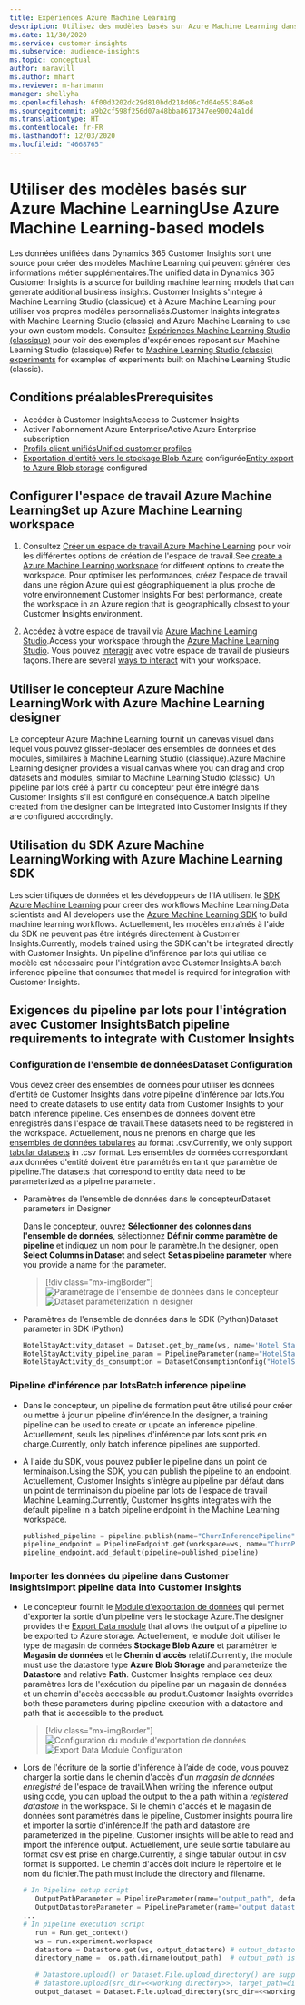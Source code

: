 ```yaml
---
title: Expériences Azure Machine Learning
description: Utilisez des modèles basés sur Azure Machine Learning dans Dynamics 365 Customer Insights.
ms.date: 11/30/2020
ms.service: customer-insights
ms.subservice: audience-insights
ms.topic: conceptual
author: naravill
ms.author: mhart
ms.reviewer: m-hartmann
manager: shellyha
ms.openlocfilehash: 6f00d3202dc29d810bdd218d06c7d04e551846e8
ms.sourcegitcommit: a9b2cf598f256d07a48bba8617347ee90024a1dd
ms.translationtype: HT
ms.contentlocale: fr-FR
ms.lasthandoff: 12/03/2020
ms.locfileid: "4668765"
---
```

# <a name="use-azure-machine-learning-based-models"></a><span data-ttu-id="25bbe-103">Utiliser des modèles basés sur Azure Machine Learning</span><span class="sxs-lookup"><span data-stu-id="25bbe-103">Use Azure Machine Learning-based models</span></span>

<span data-ttu-id="25bbe-104">Les données unifiées dans Dynamics 365 Customer Insights sont une source pour créer des modèles Machine Learning qui peuvent générer des informations métier supplémentaires.</span><span class="sxs-lookup"><span data-stu-id="25bbe-104">The unified data in Dynamics 365 Customer Insights is a source for building machine learning models that can generate additional business insights.</span></span> <span data-ttu-id="25bbe-105">Customer Insights s'intègre à Machine Learning Studio (classique) et à Azure Machine Learning pour utiliser vos propres modèles personnalisés.</span><span class="sxs-lookup"><span data-stu-id="25bbe-105">Customer Insights integrates with Machine Learning Studio (classic) and Azure Machine Learning to use your own custom models.</span></span> <span data-ttu-id="25bbe-106">Consultez [Expériences Machine Learning Studio (classique)](machine-learning-studio-experiments.md) pour voir des exemples d'expériences reposant sur Machine Learning Studio (classique).</span><span class="sxs-lookup"><span data-stu-id="25bbe-106">Refer to [Machine Learning Studio (classic) experiments](machine-learning-studio-experiments.md) for examples of experiments built on Machine Learning Studio (classic).</span></span> 

## <a name="prerequisites"></a><span data-ttu-id="25bbe-107">Conditions préalables</span><span class="sxs-lookup"><span data-stu-id="25bbe-107">Prerequisites</span></span>

- <span data-ttu-id="25bbe-108">Accéder à Customer Insights</span><span class="sxs-lookup"><span data-stu-id="25bbe-108">Access to Customer Insights</span></span>
- <span data-ttu-id="25bbe-109">Activer l'abonnement Azure Enterprise</span><span class="sxs-lookup"><span data-stu-id="25bbe-109">Active Azure Enterprise subscription</span></span>
- [<span data-ttu-id="25bbe-110">Profils client unifiés</span><span class="sxs-lookup"><span data-stu-id="25bbe-110">Unified customer profiles</span></span>](data-unification.md)
- <span data-ttu-id="25bbe-111">[Exportation d'entité vers le stockage Blob Azure](export-azure-blob-storage.md) configurée</span><span class="sxs-lookup"><span data-stu-id="25bbe-111">[Entity export to Azure Blob storage](export-azure-blob-storage.md) configured</span></span>

## <a name="set-up-azure-machine-learning-workspace"></a><span data-ttu-id="25bbe-112">Configurer l'espace de travail Azure Machine Learning</span><span class="sxs-lookup"><span data-stu-id="25bbe-112">Set up Azure Machine Learning workspace</span></span>

1. <span data-ttu-id="25bbe-113">Consultez [Créer un espace de travail Azure Machine Learning](https://docs.microsoft.com/azure/machine-learning/concept-workspace#-create-a-workspace) pour voir les différentes options de création de l'espace de travail.</span><span class="sxs-lookup"><span data-stu-id="25bbe-113">See [create a Azure Machine Learning workspace](https://docs.microsoft.com/azure/machine-learning/concept-workspace#-create-a-workspace) for different options to create the workspace.</span></span> <span data-ttu-id="25bbe-114">Pour optimiser les performances, créez l'espace de travail dans une région Azure qui est géographiquement la plus proche de votre environnement Customer Insights.</span><span class="sxs-lookup"><span data-stu-id="25bbe-114">For best performance, create the workspace in an Azure region that is geographically closest to your Customer Insights environment.</span></span>

1. <span data-ttu-id="25bbe-115">Accédez à votre espace de travail via [Azure Machine Learning Studio](https://ml.azure.com/).</span><span class="sxs-lookup"><span data-stu-id="25bbe-115">Access your workspace through the [Azure Machine Learning Studio](https://ml.azure.com/).</span></span> <span data-ttu-id="25bbe-116">Vous pouvez [interagir](https://docs.microsoft.com/azure/machine-learning/concept-workspace#tools-for-workspace-interaction) avec votre espace de travail de plusieurs façons.</span><span class="sxs-lookup"><span data-stu-id="25bbe-116">There are several [ways to interact](https://docs.microsoft.com/azure/machine-learning/concept-workspace#tools-for-workspace-interaction) with your workspace.</span></span>

## <a name="work-with-azure-machine-learning-designer"></a><span data-ttu-id="25bbe-117">Utiliser le concepteur Azure Machine Learning</span><span class="sxs-lookup"><span data-stu-id="25bbe-117">Work with Azure Machine Learning designer</span></span>

<span data-ttu-id="25bbe-118">Le concepteur Azure Machine Learning fournit un canevas visuel dans lequel vous pouvez glisser-déplacer des ensembles de données et des modules, similaires à Machine Learning Studio (classique).</span><span class="sxs-lookup"><span data-stu-id="25bbe-118">Azure Machine Learning designer provides a visual canvas where you can drag and drop datasets and modules, similar to Machine Learning Studio (classic).</span></span> <span data-ttu-id="25bbe-119">Un pipeline par lots créé à partir du concepteur peut être intégré dans Customer Insights s'il est configuré en conséquence.</span><span class="sxs-lookup"><span data-stu-id="25bbe-119">A batch pipeline created from the designer can be integrated into Customer Insights if they are configured accordingly.</span></span> 
   
## <a name="working-with-azure-machine-learning-sdk"></a><span data-ttu-id="25bbe-120">Utilisation du SDK Azure Machine Learning</span><span class="sxs-lookup"><span data-stu-id="25bbe-120">Working with Azure Machine Learning SDK</span></span>

<span data-ttu-id="25bbe-121">Les scientifiques de données et les développeurs de l'IA utilisent le [SDK Azure Machine Learning](https://docs.microsoft.com/python/api/overview/azure/ml/?view=azure-ml-py&preserve-view=true) pour créer des workflows Machine Learning.</span><span class="sxs-lookup"><span data-stu-id="25bbe-121">Data scientists and AI developers use the [Azure Machine Learning SDK](https://docs.microsoft.com/python/api/overview/azure/ml/?view=azure-ml-py&preserve-view=true) to build machine learning workflows.</span></span> <span data-ttu-id="25bbe-122">Actuellement, les modèles entraînés à l'aide du SDK ne peuvent pas être intégrés directement à Customer Insights.</span><span class="sxs-lookup"><span data-stu-id="25bbe-122">Currently, models trained using the SDK can't be integrated directly with Customer Insights.</span></span> <span data-ttu-id="25bbe-123">Un pipeline d'inférence par lots qui utilise ce modèle est nécessaire pour l'intégration avec Customer Insights.</span><span class="sxs-lookup"><span data-stu-id="25bbe-123">A batch inference pipeline that consumes that model is required for integration with Customer Insights.</span></span>

## <a name="batch-pipeline-requirements-to-integrate-with-customer-insights"></a><span data-ttu-id="25bbe-124">Exigences du pipeline par lots pour l'intégration avec Customer Insights</span><span class="sxs-lookup"><span data-stu-id="25bbe-124">Batch pipeline requirements to integrate with Customer Insights</span></span>

### <a name="dataset-configuration"></a><span data-ttu-id="25bbe-125">Configuration de l'ensemble de données</span><span class="sxs-lookup"><span data-stu-id="25bbe-125">Dataset Configuration</span></span>

<span data-ttu-id="25bbe-126">Vous devez créer des ensembles de données pour utiliser les données d'entité de Customer Insights dans votre pipeline d'inférence par lots.</span><span class="sxs-lookup"><span data-stu-id="25bbe-126">You need to create datasets to use entity data from Customer Insights to your batch inference pipeline.</span></span> <span data-ttu-id="25bbe-127">Ces ensembles de données doivent être enregistrés dans l'espace de travail.</span><span class="sxs-lookup"><span data-stu-id="25bbe-127">These datasets need to be registered in the workspace.</span></span> <span data-ttu-id="25bbe-128">Actuellement, nous ne prenons en charge que les [ensembles de données tabulaires](https://docs.microsoft.com/azure/machine-learning/how-to-create-register-datasets#tabulardataset) au format .csv.</span><span class="sxs-lookup"><span data-stu-id="25bbe-128">Currently, we only support [tabular datasets](https://docs.microsoft.com/azure/machine-learning/how-to-create-register-datasets#tabulardataset) in .csv format.</span></span> <span data-ttu-id="25bbe-129">Les ensembles de données correspondant aux données d'entité doivent être paramétrés en tant que paramètre de pipeline.</span><span class="sxs-lookup"><span data-stu-id="25bbe-129">The datasets that correspond to entity data need to be parameterized as a pipeline parameter.</span></span>
   
* <span data-ttu-id="25bbe-130">Paramètres de l'ensemble de données dans le concepteur</span><span class="sxs-lookup"><span data-stu-id="25bbe-130">Dataset parameters in Designer</span></span>
   
     <span data-ttu-id="25bbe-131">Dans le concepteur, ouvrez **Sélectionner des colonnes dans l'ensemble de données**, sélectionnez **Définir comme paramètre de pipeline** et indiquez un nom pour le paramètre.</span><span class="sxs-lookup"><span data-stu-id="25bbe-131">In the designer, open **Select Columns in Dataset** and select **Set as pipeline parameter** where you provide a name for the parameter.</span></span>

     > [!div class="mx-imgBorder"]
     > <span data-ttu-id="25bbe-132">![Paramétrage de l'ensemble de données dans le concepteur](media/intelligence-designer-dataset-parameters.png "Paramétrage de l'ensemble de données dans le concepteur")</span><span class="sxs-lookup"><span data-stu-id="25bbe-132">![Dataset parameterization in designer](media/intelligence-designer-dataset-parameters.png "Dataset parameterization in designer")</span></span>
   
* <span data-ttu-id="25bbe-133">Paramètres de l'ensemble de données dans le SDK (Python)</span><span class="sxs-lookup"><span data-stu-id="25bbe-133">Dataset parameter in SDK (Python)</span></span>
   
   ```python
   HotelStayActivity_dataset = Dataset.get_by_name(ws, name='Hotel Stay Activity Data')
   HotelStayActivity_pipeline_param = PipelineParameter(name="HotelStayActivity_pipeline_param", default_value=HotelStayActivity_dataset)
   HotelStayActivity_ds_consumption = DatasetConsumptionConfig("HotelStayActivity_dataset", HotelStayActivity_pipeline_param)
   ```

### <a name="batch-inference-pipeline"></a><span data-ttu-id="25bbe-134">Pipeline d'inférence par lots</span><span class="sxs-lookup"><span data-stu-id="25bbe-134">Batch inference pipeline</span></span>
  
* <span data-ttu-id="25bbe-135">Dans le concepteur, un pipeline de formation peut être utilisé pour créer ou mettre à jour un pipeline d'inférence.</span><span class="sxs-lookup"><span data-stu-id="25bbe-135">In the designer, a training pipeline can be used to create or update an inference pipeline.</span></span> <span data-ttu-id="25bbe-136">Actuellement, seuls les pipelines d'inférence par lots sont pris en charge.</span><span class="sxs-lookup"><span data-stu-id="25bbe-136">Currently, only batch inference pipelines are supported.</span></span>

* <span data-ttu-id="25bbe-137">À l'aide du SDK, vous pouvez publier le pipeline dans un point de terminaison.</span><span class="sxs-lookup"><span data-stu-id="25bbe-137">Using the SDK, you can publish the pipeline to an endpoint.</span></span> <span data-ttu-id="25bbe-138">Actuellement, Customer Insights s'intègre au pipeline par défaut dans un point de terminaison du pipeline par lots de l'espace de travail Machine Learning.</span><span class="sxs-lookup"><span data-stu-id="25bbe-138">Currently, Customer Insights integrates with the default pipeline in a batch pipeline endpoint in the Machine Learning workspace.</span></span>
   
   ```python
   published_pipeline = pipeline.publish(name="ChurnInferencePipeline", description="Published Churn Inference pipeline")
   pipeline_endpoint = PipelineEndpoint.get(workspace=ws, name="ChurnPipelineEndpoint") 
   pipeline_endpoint.add_default(pipeline=published_pipeline)
   ```

### <a name="import-pipeline-data-into-customer-insights"></a><span data-ttu-id="25bbe-139">Importer les données du pipeline dans Customer Insights</span><span class="sxs-lookup"><span data-stu-id="25bbe-139">Import pipeline data into Customer Insights</span></span>

* <span data-ttu-id="25bbe-140">Le concepteur fournit le [Module d'exportation de données](https://docs.microsoft.com/azure/machine-learning/algorithm-module-reference/export-data) qui permet d'exporter la sortie d'un pipeline vers le stockage Azure.</span><span class="sxs-lookup"><span data-stu-id="25bbe-140">The designer provides the [Export Data module](https://docs.microsoft.com/azure/machine-learning/algorithm-module-reference/export-data) that allows the output of a pipeline to be exported to Azure storage.</span></span> <span data-ttu-id="25bbe-141">Actuellement, le module doit utiliser le type de magasin de données **Stockage Blob Azure** et paramétrer le **Magasin de données** et le **Chemin d'accès** relatif.</span><span class="sxs-lookup"><span data-stu-id="25bbe-141">Currently, the module must use the datastore type **Azure Blob Storage** and parameterize the **Datastore** and relative **Path**.</span></span> <span data-ttu-id="25bbe-142">Customer Insights remplace ces deux paramètres lors de l'exécution du pipeline par un magasin de données et un chemin d'accès accessible au produit.</span><span class="sxs-lookup"><span data-stu-id="25bbe-142">Customer Insights overrides both these parameters during pipeline execution with a datastore and path that is accessible to the product.</span></span>
   > [!div class="mx-imgBorder"]
   > <span data-ttu-id="25bbe-143">![Configuration du module d'exportation de données](media/intelligence-designer-importdata.png "Configuration du module d'exportation de données")</span><span class="sxs-lookup"><span data-stu-id="25bbe-143">![Export Data Module Configuration](media/intelligence-designer-importdata.png "Export Data Module Configuration")</span></span>
   
* <span data-ttu-id="25bbe-144">Lors de l'écriture de la sortie d'inférence à l’aide de code, vous pouvez charger la sortie dans le chemin d'accès d'un *magasin de données enregistré* de l'espace de travail.</span><span class="sxs-lookup"><span data-stu-id="25bbe-144">When writing the inference output using code, you can upload the output to the a path within a *registered datastore* in the workspace.</span></span> <span data-ttu-id="25bbe-145">Si le chemin d'accès et le magasin de données sont paramétrés dans le pipeline, Customer insights pourra lire et importer la sortie d'inférence.</span><span class="sxs-lookup"><span data-stu-id="25bbe-145">If the path and datastore are parameterized in the pipeline, Customer insights will be able to read and import the inference output.</span></span> <span data-ttu-id="25bbe-146">Actuellement, une seule sortie tabulaire au format csv est prise en charge.</span><span class="sxs-lookup"><span data-stu-id="25bbe-146">Currently, a single tabular output in csv format is supported.</span></span> <span data-ttu-id="25bbe-147">Le chemin d'accès doit inclure le répertoire et le nom du fichier.</span><span class="sxs-lookup"><span data-stu-id="25bbe-147">The path must include the directory and filename.</span></span>

   ```python
   # In Pipeline setup script
      OutputPathParameter = PipelineParameter(name="output_path", default_value="HotelChurnOutput/HotelChurnOutput.csv")
      OutputDatastoreParameter = PipelineParameter(name="output_datastore", default_value="workspaceblobstore")
   ...
   # In pipeline execution script
      run = Run.get_context()
      ws = run.experiment.workspace
      datastore = Datastore.get(ws, output_datastore) # output_datastore is parameterized
      directory_name =  os.path.dirname(output_path)  # output_path is parameterized.
      
      # Datastore.upload() or Dataset.File.upload_directory() are supported methods to uplaod the data
      # datastore.upload(src_dir=<<working directory>>, target_path=directory_name, overwrite=False, show_progress=True)
      output_dataset = Dataset.File.upload_directory(src_dir=<<working directory>>, target = (datastore, directory_name)) # Remove trailing "/" from directory_name
   ```
